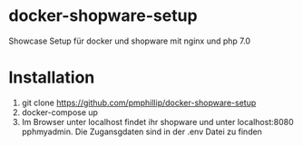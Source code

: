 # docker-shopware-setup

Showcase Setup für docker und shopware mit nginx und php 7.0

# Installation

1. git clone https://github.com/pmphillip/docker-shopware-setup
2. docker-compose up
3. Im Browser unter localhost findet ihr shopware und unter localhost:8080 pphmyadmin. Die Zugansgdaten sind in der .env Datei zu finden
